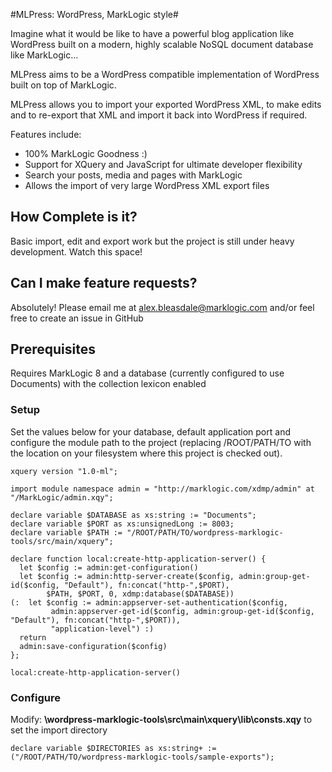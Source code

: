#MLPress: WordPress, MarkLogic style#

Imagine what it would be like to have a powerful blog application like WordPress built on a modern, highly scalable NoSQL document database like MarkLogic... 

MLPress aims to be a WordPress compatible implementation of WordPress built on top of MarkLogic.  

MLPress allows you to import your exported WordPress XML, to make edits and to re-export that XML and import it back into WordPress if required.

Features include:
- 100% MarkLogic Goodness :)
- Support for XQuery and JavaScript for ultimate developer flexibility
- Search your posts, media and pages with MarkLogic
- Allows the import of very large WordPress XML export files  

## How Complete is it? ##
Basic import, edit and export work but the project is still under heavy development.  Watch this space!

## Can I make feature requests? ##
Absolutely! Please email me at alex.bleasdale@marklogic.com and/or feel free to create an issue in GitHub

## Prerequisites ##
Requires MarkLogic 8 and a database (currently configured to use Documents) with the collection lexicon enabled

### Setup ###

Set the values below for your database, default application port and configure the module path to the project (replacing /ROOT/PATH/TO with the location on your filesystem where this project is checked out). 

```
xquery version "1.0-ml";

import module namespace admin = "http://marklogic.com/xdmp/admin" at "/MarkLogic/admin.xqy";

declare variable $DATABASE as xs:string := "Documents";
declare variable $PORT as xs:unsignedLong := 8003;
declare variable $PATH := "/ROOT/PATH/TO/wordpress-marklogic-tools/src/main/xquery";

declare function local:create-http-application-server() {
  let $config := admin:get-configuration()
  let $config := admin:http-server-create($config, admin:group-get-id($config, "Default"), fn:concat("http-",$PORT),
        $PATH, $PORT, 0, xdmp:database($DATABASE))
(:  let $config := admin:appserver-set-authentication($config,
         admin:appserver-get-id($config, admin:group-get-id($config, "Default"), fn:concat("http-",$PORT)),
         "application-level") :)
  return
  admin:save-configuration($config)
};

local:create-http-application-server()
```

### Configure ###

Modify: **\wordpress-marklogic-tools\src\main\xquery\lib\consts.xqy** to set the import directory

```
declare variable $DIRECTORIES as xs:string+ := ("/ROOT/PATH/TO/wordpress-marklogic-tools/sample-exports");
```
